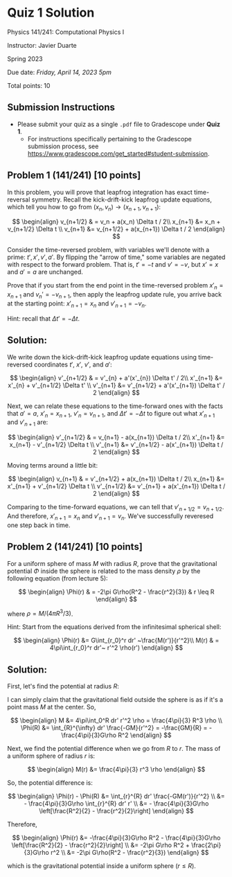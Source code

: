 # Quiz 1 Solution

Physics 141/241: Computational Physics I

Instructor: Javier Duarte

Spring 2023

Due date: _Friday, April 14, 2023 5pm_

Total points: 10

## Submission Instructions

-   Please submit your quiz as a single `.pdf` file to Gradescope under **Quiz 1**.
    -   For instructions specifically pertaining to the Gradescope submission process, see https://www.gradescope.com/get_started#student-submission.

## Problem 1 (141/241) [10 points]

In this problem, you will prove that leapfrog integration has exact time-reversal symmetry.
Recall the kick-drift-kick leapfrog update equations, which tell you how to go from $(x_n, v_n) \to (x_{n+1}, v_{n+1})$:

$$
\begin{align}
v_{n+1/2} & = v_n + a(x_n) \Delta t / 2\\
x_{n+1} &= x_n + v_{n+1/2} \Delta t \\
v_{n+1} &= v_{n+1/2} + a(x_{n+1}) \Delta t / 2
\end{align}
$$

Consider the time-reversed problem, with variables we'll denote with a prime:
$t', x', v', a'$.
By flipping the "arrow of time," some variables are negated with respect to the forward problem.
That is, $t' = -t$ and $v' = -v$, but $x' = x$ and $a' = a$ are unchanged.

Prove that if you start from the end point in the time-reversed problem $x'_{n} = x_{n+1}$ and $v_{n}' = -v_{n+1}$, then apply the leapfrog update rule, you arrive back at the starting point: $x'_{n+1} = x_{n}$ and $v'_{n+1} = -v_{n}$.

Hint: recall that $\Delta t' = - \Delta t$.

## Solution:

We write down the kick-drift-kick leapfrog update equations using time-reversed coordinates $t'$, $x'$, $v'$, and $a'$:

$$
\begin{align}
v'_{n+1/2} & = v'_{n} + a'(x'_{n}) \Delta t' / 2\\
x'_{n+1} &= x'_{n} + v'_{n+1/2} \Delta t' \\
v'_{n+1} &= v'_{n+1/2} + a'(x'_{n+1}) \Delta t' / 2
\end{align}
$$

Next, we can relate these equations to the time-forward ones with the facts that $a' = a$, $x'_n = x_{n+1}$, $v'_n = v_{n+1}$, and $\Delta t' = -\Delta t$ to figure out what $x'_{n+1}$ and $v'_{n+1}$ are:

$$
\begin{align}
v'_{n+1/2} & = v_{n+1} - a(x_{n+1}) \Delta t / 2\\
x'_{n+1} &= x_{n+1} - v'_{n+1/2} \Delta t \\
v'_{n+1} &= v'_{n+1/2} - a(x'_{n+1}) \Delta t / 2
\end{align}
$$

Moving terms around a little bit:

$$
\begin{align}
v_{n+1} & = v'_{n+1/2} + a(x_{n+1}) \Delta t / 2\\
x_{n+1} &= x'_{n+1} + v'_{n+1/2} \Delta t \\
v'_{n+1/2} &= v'_{n+1} + a(x'_{n+1}) \Delta t / 2
\end{align}
$$

Comparing to the time-forward equations, we can tell that $v'_{n+1/2} = v_{n+1/2}$. And therefore, $x'_{n+1} = x_n$ and $v'_{n+1} = v_n$. We've successfully reveresed one step back in time.

## Problem 2 (141/241) [10 points]

For a uniform sphere of mass $M$ with radius $R$, prove that the gravitational potential $\Phi$ inside the sphere is related to the mass density $\rho$ by the following equation (from lecture 5):

$$
\begin{align}
\Phi(r) & = -2\pi G\rho(R^2 - \frac{r^2}{3}) &  r \leq R
\end{align}
$$

where $\rho = M/(4\pi R^3 /3)$.

Hint: Start from the equations derived from the infinitesimal spherical shell:

$$
\begin{align}
\Phi(r) &= G\int_{r_0}^r dr' ~\frac{M(r')}{r'^2}\\
M(r) & = 4\pi\int_{r_0}^r dr'~ r'^2 \rho(r')
\end{align}
$$

## Solution:

First, let's find the potential at radius $R$:

I can simply claim that the gravitational field outside the sphere is as if it's a point mass $M$ at the center. So,

$$
\begin{align}
M &= 4\pi\int_0^R dr' r'^2 \rho = \frac{4\pi}{3} R^3 \rho \\
\Phi(R) &= \int_{R}^{\infty} dr' \frac{-GM}{r'^2} = -\frac{GM}{R} = -\frac{4\pi}{3}G\rho R^2
\end{align}
$$

Next, we find the potential difference when we go from $R$ to $r$. The mass of a uniform sphere of radius $r$ is:

$$
\begin{align}
M(r) &= \frac{4\pi}{3} r^3 \rho
\end{align}
$$

So, the potential difference is:

$$
\begin{align}
\Phi(r) - \Phi(R) &= \int_{r}^{R} dr' \frac{-GM(r')}{r'^2} \\
&= - \frac{4\pi}{3}G\rho \int_{r}^{R} dr' r' \\
&= - \frac{4\pi}{3}G\rho \left[\frac{R^2}{2} - \frac{r^2}{2}\right]
\end{align}
$$

Therefore,

$$
\begin{align}
\Phi(r) &= -\frac{4\pi}{3}G\rho R^2 - \frac{4\pi}{3}G\rho \left[\frac{R^2}{2} - \frac{r^2}{2}\right] \\
&= -2\pi G\rho R^2 + \frac{2\pi}{3}G\rho r^2 \\
&= -2\pi G\rho(R^2 - \frac{r^2}{3})
\end{align}
$$

which is the gravitational potential inside a uniform sphere ($r \leq R$).
